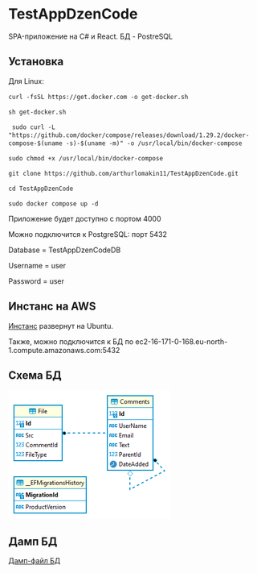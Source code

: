 ﻿# TestAppDzenCode

SPA-приложение на C# и React.
БД - PostreSQL

## Установка

Для Linux:

```
curl -fsSL https://get.docker.com -o get-docker.sh
```
```
sh get-docker.sh
```
```
 sudo curl -L "https://github.com/docker/compose/releases/download/1.29.2/docker-compose-$(uname -s)-$(uname -m)" -o /usr/local/bin/docker-compose
```
```
sudo chmod +x /usr/local/bin/docker-compose
```
```
git clone https://github.com/arthurlomakin11/TestAppDzenCode.git
```
```
cd TestAppDzenCode
```

```
sudo docker compose up -d
```

Приложение будет доступно с портом 4000

Можно подключится к PostgreSQL: порт 5432

Database = TestAppDzenCodeDB

Username = user

Password = user

## Инстанс на AWS
[Инстанс](http://ec2-16-171-0-168.eu-north-1.compute.amazonaws.com:4000/) развернут на Ubuntu.

Также, можно подключится к БД по ec2-16-171-0-168.eu-north-1.compute.amazonaws.com:5432

## Схема БД

![alt text](https://github.com/arthurlomakin11/TestAppDzenCode/raw/master/schema.png)

## Дамп БД

[Дамп-файл БД](https://github.com/arthurlomakin11/TestAppDzenCode/blob/master/dump.sql)